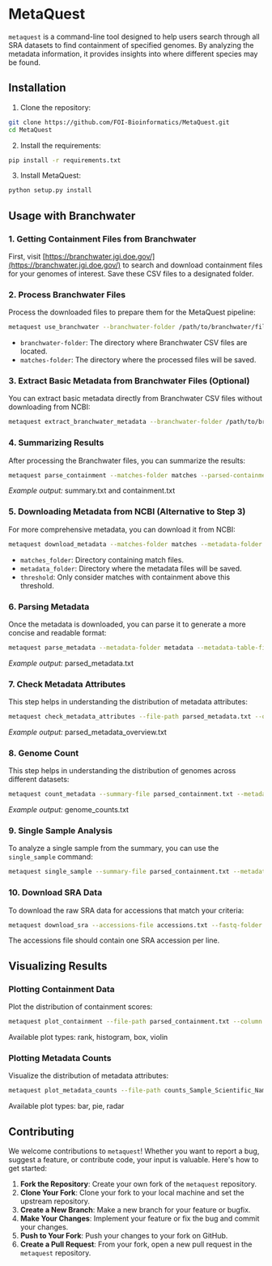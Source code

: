 # MetaQuest

`metaquest` is a command-line tool designed to help users search through all SRA datasets to find containment of specified genomes. By analyzing the metadata information, it provides insights into where different species may be found.

## Installation

1. Clone the repository:
```bash
git clone https://github.com/FOI-Bioinformatics/MetaQuest.git
cd MetaQuest
```

2. Install the requirements:
```bash
pip install -r requirements.txt
```

3. Install MetaQuest:
```bash
python setup.py install
```

## Usage with Branchwater

### 1. Getting Containment Files from Branchwater

First, visit [https://branchwater.jgi.doe.gov/](https://branchwater.jgi.doe.gov/) to search and download containment files for your genomes of interest. Save these CSV files to a designated folder.

### 2. Process Branchwater Files

Process the downloaded files to prepare them for the MetaQuest pipeline:

```bash
metaquest use_branchwater --branchwater-folder /path/to/branchwater/files --matches-folder matches
```

* `branchwater-folder`: The directory where Branchwater CSV files are located.
* `matches-folder`: The directory where the processed files will be saved.

### 3. Extract Basic Metadata from Branchwater Files (Optional)

You can extract basic metadata directly from Branchwater CSV files without downloading from NCBI:

```bash
metaquest extract_branchwater_metadata --branchwater-folder /path/to/branchwater/files --metadata-folder metadata
```

### 4. Summarizing Results

After processing the Branchwater files, you can summarize the results:

```bash
metaquest parse_containment --matches-folder matches --parsed-containment-file parsed_containment.txt --summary-containment-file summary_containment.txt --step-size 0.05 --file-format branchwater
```

*Example output:* summary.txt and containment.txt

### 5. Downloading Metadata from NCBI (Alternative to Step 3)

For more comprehensive metadata, you can download it from NCBI:

```bash
metaquest download_metadata --matches-folder matches --metadata-folder metadata --threshold 0.95 --email [EMAIL]
```

* `matches_folder`: Directory containing match files.
* `metadata_folder`: Directory where the metadata files will be saved.
* `threshold`: Only consider matches with containment above this threshold.

### 6. Parsing Metadata

Once the metadata is downloaded, you can parse it to generate a more concise and readable format:

```bash
metaquest parse_metadata --metadata-folder metadata --metadata-table-file parsed_metadata.txt
```

*Example output:* parsed_metadata.txt

### 7. Check Metadata Attributes

This step helps in understanding the distribution of metadata attributes:

```bash
metaquest check_metadata_attributes --file-path parsed_metadata.txt --output-file parsed_metadata_overview.txt
```

*Example output:* parsed_metadata_overview.txt

### 8. Genome Count

This step helps in understanding the distribution of genomes across different datasets:

```bash
metaquest count_metadata --summary-file parsed_containment.txt --metadata-file parsed_metadata.txt --metadata-column Sample_Scientific_Name --threshold 0.95 --output-file genome_counts.txt
```

*Example output:* genome_counts.txt

### 9. Single Sample Analysis

To analyze a single sample from the summary, you can use the `single_sample` command:

```bash
metaquest single_sample --summary-file parsed_containment.txt --metadata-file parsed_metadata.txt --summary-column GCF_000008985.1 --metadata-column Sample_Scientific_Name --threshold 0.95
```

### 10. Download SRA Data

To download the raw SRA data for accessions that match your criteria:

```bash
metaquest download_sra --accessions-file accessions.txt --fastq-folder fastq --num-threads 8 --max-workers 4
```

The accessions file should contain one SRA accession per line.

## Visualizing Results

### Plotting Containment Data

Plot the distribution of containment scores:

```bash
metaquest plot_containment --file-path parsed_containment.txt --column max_containment --plot-type rank --save-format png --threshold 0.05
```

Available plot types: rank, histogram, box, violin

### Plotting Metadata Counts

Visualize the distribution of metadata attributes:

```bash
metaquest plot_metadata_counts --file-path counts_Sample_Scientific_Name.txt --plot-type bar --save-format png
```

Available plot types: bar, pie, radar

## Contributing

We welcome contributions to `metaquest`! Whether you want to report a bug, suggest a feature, or contribute code, your input is valuable. Here's how to get started:

1. **Fork the Repository**: Create your own fork of the `metaquest` repository.
2. **Clone Your Fork**: Clone your fork to your local machine and set the upstream repository.
3. **Create a New Branch**: Make a new branch for your feature or bugfix.
4. **Make Your Changes**: Implement your feature or fix the bug and commit your changes.
5. **Push to Your Fork**: Push your changes to your fork on GitHub.
6. **Create a Pull Request**: From your fork, open a new pull request in the `metaquest` repository.